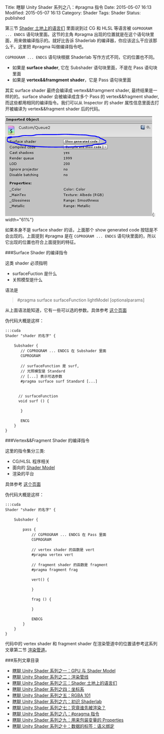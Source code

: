 Title: 瞎聊 Unity Shader 系列之八：#pragma 指令
Date: 2015-05-07 16:13
Modified: 2015-05-07 16:13
Category: Shader
Tags: Shader
Status: published

第三节 [Shader 土地上的语言们]({filename}/Shader_3.md) 里面说到过 CG 和 HLSL 等语言被 `GGPROGRAM ... ENDCG` 语句块里面。这节的主角 #pragma 出现的位置就是在这个语句块里面，用来做编译指示的。就好比告诉
 Shaderlab 的编译器，你应该这么干应该那么干。这里把 #pragma 叫做编译指令吧。

`CGPROGRAM ... ENDCG` 语句块根据 Shaderlab 写作方式不同，它的位置也不同。

- 如果是 **surface shader**, 它在 Subshader 语句块里面，不是在 Pass 语句块里面
- 如果是 **vertex&&framgment shader**，它是 Pass 语句块里面

其实 surface shader 最终会编译成 vertex&&framgment shader, 最终结果是一样的的。surface shader 会被编译成含多个 Pass 的 vertex&&fragment shader, 而这些都用相同的编译指令。我们可以从 Inspector 的 shader
属性信息里面去打开被编译为 vertex&&fragment shader 后的代码。

![surface shader](images/Shader/8/surfaceshader.png){: width="61%"}

如果本身不是 surface shader 的话，上面那个 show generated code 按钮是不会出现的。上面提到 #pragma 是在 `CGPROGRAM ... ENDCG` 语句块里面的，所以它出现的位置也符合上面提到的特征。

###Surface Shader 的编译指令

这类 shader 必须指明

- surfaceFuction 是什么
- 关照模型是什么

语法是


>
>   #pragma surface surfaceFunction lightModel [optionalparams]


从上面语法能知道，它有一些可以选的参数。具体参考 [这个页面](http://docs.unity3d.com/Manual/SL-SurfaceShaders.html)

伪代码大概是这样：

    :::cuda
    Shader "shader 的名字" {

        Subshader {
           // CGPROGRAM ... ENDCG 在 Subshader 里面
           CGPROGRAM

           // surfaceFunction 是 surf,
           // 光照模型是 Standard
           // [...] 表示可选参数
           #pragma surface surf Standard [...]


          // surfaceFunction
          void surf () {

           }

           ENCG
        }
    }

###Vertex&&Fragment Shader 的编译指令

这里的指令集分三类:

- CG/HLSL 程序相关
- 面向的 [Shader Model]({filename}/Shader_1.md)
- 渲染的平台

具体参考 [这个页面](http://docs.unity3d.com/Manual/SL-ShaderPrograms.html)

伪代码大概是这样：

    :::cuda
    Shader "shader 的名字" {

        Subshader {

            pass {
                // CGPROGRAM ... ENDCG 在 Pass 里面
                CGPROGRAM

                // vertex shader 的函数是 vert
                #pragma vertex vert

                // fragment shader 的函数是 fragment
                #pragma fragment frag

                vert() {

                }

                frag () {

                }

                ENDCG
            }
        }
    }

代码中的 vertex shader 和 fragment shader 在渲染管道中的位置请参考这系列文章第二节 [渲染管道]({filename}/Shader_2.md)。

###系列文章目录
- [瞎聊 Unity Shader 系列之一：GPU 与 Shader Model]({filename}/Shader_1.md)
- [瞎聊 Unity Shader 系列之二：渲染管线]({filename}/Shader_2.md)
- [瞎聊 Unity Shader 系列之三：Shader 土地上的语言们]({filename}/Shader_3.md)
- [瞎聊 Unity Shader 系列之四：坐标系]({filename}/Shader_4.md)
- [瞎聊 Unity Shader 系列之五：RGBA 101]({filename}/Shader_5.md)
- [瞎聊 Unity Shader 系列之六：初识 Shaderlab]({filename}/Shader_6.md)
- [瞎聊 Unity Shader 系列之七：究竟谁先被渲染？]({filename}/Shader_7.md)
- [瞎聊 Unity Shader 系列之八：#pragma 指令]({filename}/Shader_8.md)
- [瞎聊 Unity Shader 系列之九：用来包装变量的 Properties]({filename}/Shader_9.md)
- [瞎聊 Unity Shader 系列之十：数据的标签：语义绑定]({filename}/Shader_10.md)

